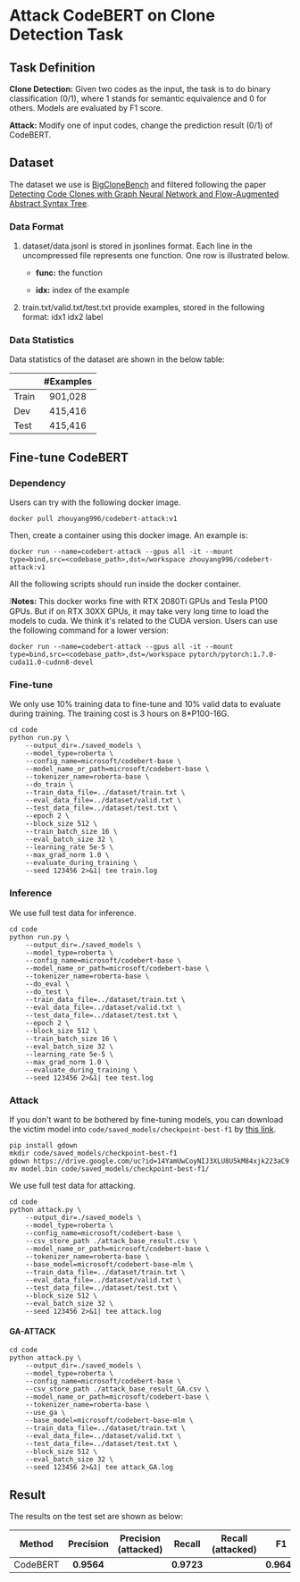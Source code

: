 # Attack CodeBERT on Clone Detection Task

## Task Definition

**Clone Detection:** Given two codes as the input, the task is to do binary classification (0/1), where 1 stands for semantic equivalence and 0 for others. Models are evaluated by F1 score.

**Attack:** Modify one of input codes, change the prediction result (0/1) of CodeBERT.

## Dataset

The dataset we use is [BigCloneBench](https://www.cs.usask.ca/faculty/croy/papers/2014/SvajlenkoICSME2014BigERA.pdf) and filtered following the paper [Detecting Code Clones with Graph Neural Network and Flow-Augmented Abstract Syntax Tree](https://arxiv.org/pdf/2002.08653.pdf).

### Data Format

1. dataset/data.jsonl is stored in jsonlines format. Each line in the uncompressed file represents one function.  One row is illustrated below.

   - **func:** the function

   - **idx:** index of the example

2. train.txt/valid.txt/test.txt provide examples, stored in the following format:    idx1	idx2	label

### Data Statistics

Data statistics of the dataset are shown in the below table:

|       | #Examples |
| ----- | :-------: |
| Train |  901,028  |
| Dev   |  415,416  |
| Test  |  415,416  |

## Fine-tune CodeBERT

### Dependency

Users can try with the following docker image.

```
docker pull zhouyang996/codebert-attack:v1
```

Then, create a container using this docker image. An example is:

```
docker run --name=codebert-attack --gpus all -it --mount type=bind,src=<codebase_path>,dst=/workspace zhouyang996/codebert-attack:v1
```

All the following scripts should run inside the docker container. 

❕**Notes:** This docker works fine with RTX 2080Ti GPUs and Tesla P100 GPUs. But if on RTX 30XX GPUs, it may take very long time to load the models to cuda. We think it's related to the CUDA version. Users can use the following command for a lower version:

```
docker run --name=codebert-attack --gpus all -it --mount type=bind,src=<codebase_path>,dst=/workspace pytorch/pytorch:1.7.0-cuda11.0-cudnn8-devel
```

### Fine-tune

We only use 10% training data to fine-tune and 10% valid data to evaluate during training. The training cost is 3 hours on 8*P100-16G. 

```shell
cd code
python run.py \
    --output_dir=./saved_models \
    --model_type=roberta \
    --config_name=microsoft/codebert-base \
    --model_name_or_path=microsoft/codebert-base \
    --tokenizer_name=roberta-base \
    --do_train \
    --train_data_file=../dataset/train.txt \
    --eval_data_file=../dataset/valid.txt \
    --test_data_file=../dataset/test.txt \
    --epoch 2 \
    --block_size 512 \
    --train_batch_size 16 \
    --eval_batch_size 32 \
    --learning_rate 5e-5 \
    --max_grad_norm 1.0 \
    --evaluate_during_training \
    --seed 123456 2>&1| tee train.log
```

### Inference

We use full test data for inference. 

```shell
cd code
python run.py \
    --output_dir=./saved_models \
    --model_type=roberta \
    --config_name=microsoft/codebert-base \
    --model_name_or_path=microsoft/codebert-base \
    --tokenizer_name=roberta-base \
    --do_eval \
    --do_test \
    --train_data_file=../dataset/train.txt \
    --eval_data_file=../dataset/valid.txt \
    --test_data_file=../dataset/test.txt \
    --epoch 2 \
    --block_size 512 \
    --train_batch_size 16 \
    --eval_batch_size 32 \
    --learning_rate 5e-5 \
    --max_grad_norm 1.0 \
    --evaluate_during_training \
    --seed 123456 2>&1| tee test.log
```


### Attack

If you don't want to be bothered by fine-tuning models, you can download the victim model into `code/saved_models/checkpoint-best-f1` by [this link](https://drive.google.com/file/d/14YamUwCoyNIJ3XLU8U5kM84xjk223aC9/view?usp=sharing).

```shell
pip install gdown
mkdir code/saved_models/checkpoint-best-f1
gdown https://drive.google.com/uc?id=14YamUwCoyNIJ3XLU8U5kM84xjk223aC9
mv model.bin code/saved_models/checkpoint-best-f1/
```

We use full test data for attacking. 

```shell
cd code
python attack.py \
    --output_dir=./saved_models \
    --model_type=roberta \
    --config_name=microsoft/codebert-base \
    --csv_store_path ./attack_base_result.csv \
    --model_name_or_path=microsoft/codebert-base \
    --tokenizer_name=roberta-base \
    --base_model=microsoft/codebert-base-mlm \
    --train_data_file=../dataset/train.txt \
    --eval_data_file=../dataset/valid.txt \
    --test_data_file=../dataset/test.txt \
    --block_size 512 \
    --eval_batch_size 32 \
    --seed 123456 2>&1| tee attack.log
```

#### GA-ATTACK

```shell
cd code
python attack.py \
    --output_dir=./saved_models \
    --model_type=roberta \
    --config_name=microsoft/codebert-base \
    --csv_store_path ./attack_base_result_GA.csv \
    --model_name_or_path=microsoft/codebert-base \
    --tokenizer_name=roberta-base \
    --use_ga \
    --base_model=microsoft/codebert-base-mlm \
    --train_data_file=../dataset/train.txt \
    --eval_data_file=../dataset/valid.txt \
    --test_data_file=../dataset/test.txt \
    --block_size 512 \
    --eval_batch_size 32 \
    --seed 123456 2>&1| tee attack_GA.log
```

## Result

The results on the test set are shown as below:

| Method        | Precision |  Precision (attacked)   |    Recall     |  Recall (attacked)   |    F1     |  F1 (attacked)   |
| ------------- | :-------: | :---------------------: | :-----------: | :------------------: | :-------: |:---------------: | 
| CodeBERT | **0.9564** |  | **0.9723** |  | **0.9641** |  |